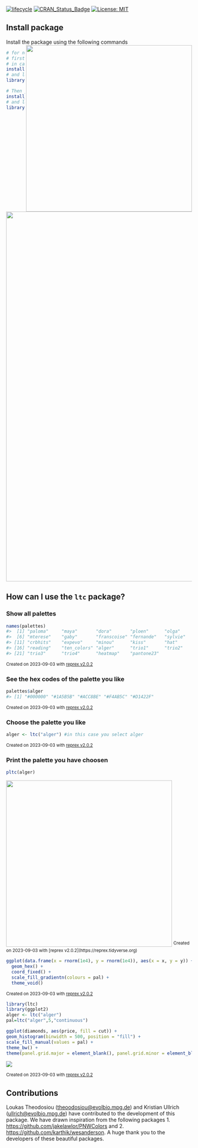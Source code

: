[![lifecycle](https://img.shields.io/badge/lifecycle-experimental-orange.svg)](https://www.tidyverse.org/lifecycle/#experimental)
[![CRAN\_Status\_Badge](http://www.r-pkg.org/badges/version/icon)](https://cran.r-project.org/package=icons)
[![License: MIT](https://img.shields.io/badge/License-MIT-green.svg)](https://opensource.org/licenses/MIT)

## Install package
Install the package using the following commands  <img align="right" src="ReadMEFigures/new_logo_ltc.png" width=450>

```r
# for now, you can install the developmental version of ltc
# first you need to install the devtools package 
# in case you have not already installed
install.packages("devtools") 
# and load it
library(devtools)

# Then you can install the dev version of the ltc
install_github("loukesio/ltc_palettes")
# and load it
library(ltc)
```

<img src="ReadMEFigures/all_colors_ltc.png" width=1000>

## How can I use the `ltc` package?

### Show all palettes
``` r
names(palettes)
#>  [1] "paloma"     "maya"       "dora"       "ploen"      "olga"      
#>  [6] "mterese"    "gaby"       "franscoise" "fernande"   "sylvie"    
#> [11] "crbhits"    "expevo"     "minou"      "kiss"       "hat"       
#> [16] "reading"    "ten_colors" "alger"      "trio1"      "trio2"     
#> [21] "trio3"      "trio4"      "heatmap"    "pantone23"
```
<sup>Created on 2023-09-03 with [reprex v2.0.2](https://reprex.tidyverse.org)</sup>

### See the hex codes of the palette you like
``` r
palettes$alger
#> [1] "#000000" "#1A5B5B" "#ACC8BE" "#F4AB5C" "#D1422F"
```
<sup>Created on 2023-09-03 with [reprex v2.0.2](https://reprex.tidyverse.org)</sup>

### Choose the palette you like 
``` r
alger <- ltc("alger") #in this case you select alger
```
<sup>Created on 2023-09-03 with [reprex v2.0.2](https://reprex.tidyverse.org)</sup>
### Print the palette you have choosen
``` r
pltc(alger)
```
<img src="ReadMEFigures/alger.png" width=450>
<sup>Created on 2023-09-03 with [reprex v2.0.2](https://reprex.tidyverse.org)</sup>   <br>

```r
ggplot(data.frame(x = rnorm(1e4), y = rnorm(1e4)), aes(x = x, y = y)) +
  geom_hex() +
  coord_fixed() +
  scale_fill_gradientn(colours = pal) +
  theme_void()
```
<sup>Created on 2023-09-03 with [reprex v2.0.2](https://reprex.tidyverse.org)</sup>

``` r
library(ltc)
library(ggplot2)
alger <- ltc("alger")
pal=ltc("alger",5,"continuous")

ggplot(diamonds, aes(price, fill = cut)) +
geom_histogram(binwidth = 500, position = "fill") +
scale_fill_manual(values = pal) +
theme_bw() +
theme(panel.grid.major = element_blank(), panel.grid.minor = element_blank())
```

![](https://i.imgur.com/z0IByKU.png)<!-- -->

<sup>Created on 2023-09-03 with [reprex v2.0.2](https://reprex.tidyverse.org)</sup>


## Contributions
Loukas Theodosiou (theoodosiou@evolbio.mpg.de) and Kristian Ullrich (ullrich@evolbio.mpg.de) have contributed to the development of this package. We have drawn inspiration from the following packages 1. https://github.com/jakelawlor/PNWColors and 2. https://github.com/karthik/wesanderson. A huge thank you to the developers of these beautiful packages.
